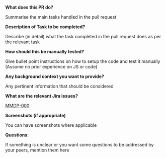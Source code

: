 **What does this PR do?**

Summarise the main tasks handled in the pull request

**Description of Task to be completed?**

Describe (in detail) what the task completed in the pull request does as per the relevant task

**How should this be manually tested?**

Give bullet point instructions on how to setup the code and test it manually (Assume no prior experience on JS or code)

**Any background context you want to provide?**

Any pertinent information that should be considered

**What are the relevant Jira issues?**

[MMDP-000](https://viisaus.atlassian.net/browse/MMDP-000)

**Screenshots (if appropriate)**

You can have screenshots where applicable

**Questions:**

If something is unclear or you want some questions to be addressed by your peers, mention them here
